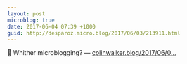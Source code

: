 ```yaml
---
layout: post
microblog: true
date: 2017-06-04 07:39 +1000
guid: http://desparoz.micro.blog/2017/06/03/213911.html
---
```

🔗 Whither microblogging? — [colinwalker.blog/2017/06/0...](https://colinwalker.blog/2017/06/03/whither-microblogging/)
